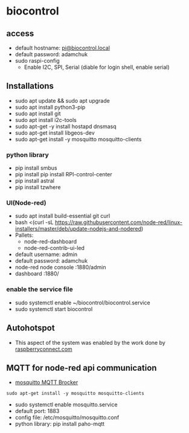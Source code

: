 # biocontrol
## access
- default hostname: pi@biocontrol.local
- default password: adamchuk
- sudo raspi-config
  - Enable I2C, SPI, Serial (diable for login shell, enable serial)
## Installations
- sudo apt update && sudo apt upgrade
- sudo apt install python3-pip
- sudo apt install git
- sudo apt install i2c-tools
- sudo apt-get -y install hostapd dnsmasq
- sudo apt-get install libgeos-dev
- sudo apt-get install -y mosquitto mosquitto-clients



### python library
- pip install smbus
- pip install pip install RPI-control-center
- pip install astral
- pip install tzwhere

### UI(Node-red)
- sudo apt install build-essential git curl
- bash <(curl -sL https://raw.githubusercontent.com/node-red/linux-installers/master/deb/update-nodejs-and-nodered)
- Pallets:
  - node-red-dashboard
  - node-red-contrib-ui-led
- default username: admin
- default password: adamchuk
- node-red node console   :1880/admin
- dashboard  :1880/

### enable the service file
- sudo systemctl enable ~/biocontrol/biocontrol.service
- sudo systemctl start biocontrol

## Autohotspot
- This aspect of the system was enabled by the work done by [raspberryconnect.com](https://www.raspberryconnect.com/projects/65-raspberrypi-hotspot-accesspoints/157-raspberry-pi-auto-wifi-hotspot-switch-internet)



## MQTT for node-red api communication

- [mosquitto MQTT Brocker](https://mosquitto.org/)
```
sudo apt-get install -y mosquitto mosquitto-clients
```
- sudo systemctl enable mosquitto.service
- default port: 1883
- config file: /etc/mosquitto/mosquitto.conf
- python library: pip install paho-mqtt
